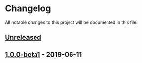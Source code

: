 # Changelog
All notable changes to this project will be documented in this file.

## [Unreleased]

## [1.0.0-beta1] - 2019-06-11

[Unreleased]: https://github.com/an-tao/drogon/compare/v1.0.0-beta1...HEAD

[1.0.0-beta1]: https://github.com/an-tao/drogon/releases/tag/v1.0.0-beta1
